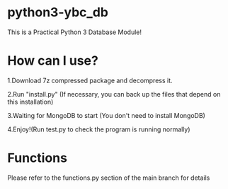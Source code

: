 # python3-ybc_db
This is a Practical Python 3 Database Module!
# How can I use?
1.Download 7z compressed package and decompress it.

2.Run "install.py" (If necessary, you can back up the files that depend on this installation)

3.Waiting for MongoDB to start (You don't need to install MongoDB)

4.Enjoy!(Run test.py to check the program is running normally)

# Functions
Please refer to the functions.py section of the main branch for details
